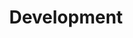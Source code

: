 ---
layout: classic-category
title: Development
categories:
  - development
description: REGARDS OSS development
---